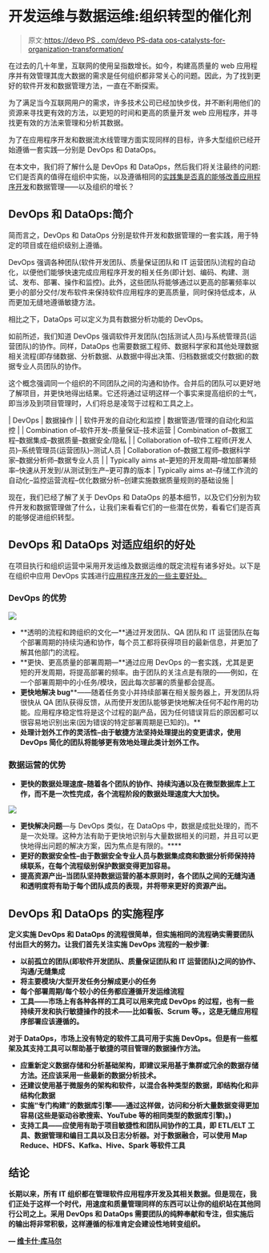 # 开发运维与数据运维:组织转型的催化剂

> 原文:[https://devo PS . com/devo PS-data ops-catalysts-for-organization-transformation/](https://devops.com/devops-dataops-catalysts-for-organizational-transformation/)

在过去的几十年里，互联网的使用呈指数增长。如今，构建高质量的 web 应用程序并有效管理其庞大数据的需求是任何组织都非常关心的问题。因此，为了找到更好的软件开发和数据管理方法，一直在不断探索。

为了满足当今互联网用户的需求，许多技术公司已经加快步伐，并不断利用他们的资源来寻找更有效的方法，以更短的时间和更高的质量开发 web 应用程序，并寻找更有效的方法来管理和分析其数据。

为了在应用程序开发和数据流水线管理方面实现同样的目标，许多大型组织已经开始遵循一套实践—分别是 DevOps 和 DataOps。

在本文中，我们将了解什么是 DevOps 和 DataOps，然后我们将关注最终的问题:它们是否真的值得在组织中实施，以及遵循相同的[实践集是否真的能够改善应用程序开发](https://www.techrepublic.com/blog/10-things/10-things-you-can-do-to-improve-your-application-development/)和数据管理——以及组织的增长？

## DevOps 和 DataOps:简介

简而言之，DevOps 和 DataOps 分别是软件开发和数据管理的一套实践，用于特定的项目或在组织级别上遵循。

DevOps 强调各种团队(软件开发团队、质量保证团队和 IT 运营团队)流程的自动化，以便他们能够快速完成应用程序开发的相关任务(即计划、编码、构建、测试、发布、部署、操作和监控)。此外，这些团队将能够通过以更高的部署频率以更小的部分交付/发布软件来保持软件应用程序的更高质量，同时保持低成本，从而更加无缝地遵循敏捷方法。

相比之下，DataOps 可以定义为具有数据分析功能的 DevOps。

如前所述，我们知道 DevOps 强调软件开发团队(包括测试人员)与系统管理员(运营团队)的协作。同样，DataOps 也需要数据工程师、数据科学家和其他处理数据相关流程(即存储数据、分析数据、从数据中得出决策、归档数据或交付数据)的数据专业人员团队的协作。

这个概念强调同一个组织的不同团队之间的沟通和协作。合并后的团队可以更好地了解项目，并更快地得出结果。它还将通过证明这样一个事实来提高组织的士气，即当涉及到项目管理时，人们将总是凌驾于过程和工具之上。

| DevOps | 数据操作 |
| 软件开发的自动化和监控 | 数据管道/管理的自动化和监控 |
| Combination of–软件开发–质量保证–技术运营 | Combination of–数据工程–数据集成–数据质量–数据安全/隐私 |
| Collaboration of–软件工程师(开发人员)–系统管理员(运营团队)–测试人员 | Collaboration of–数据工程师–数据科学家–数据分析师–数据专业人员 |
| Typically aims at–更短的开发周期–增加部署频率–快速从开发到/从测试到生产–更可靠的版本 | Typically aims at–存储工作流的自动化–监控运营流程–优化数据分析–创建实施数据质量规则的基础设施 |

现在，我们已经了解了关于 DevOps 和 DataOps 的基本细节，以及它们分别为软件开发和数据管理做了什么，让我们来看看它们的一些潜在优势，看看它们是否真的能够促进组织转型。

## DevOps 和 DataOps 对适应组织的好处

在项目执行和组织运营中采用开发运维及数据运维的既定流程有诸多好处。以下是在组织中应用 DevOps 实践进行[应用程序开发的一些主要好处。](https://www.tatvasoft.com.au/services/application-development.php)

### DevOps 的优势

![](../Images/151c6a1a772ec01d23b1b51b609f9178.png)

*   **透明的流程和跨组织的文化—**通过开发团队、QA 团队和 IT 运营团队在每个部署周期的持续沟通和协作，每个员工都将获得项目的最新信息，并更加了解其他部门的流程。
*   **更快、更高质量的部署周期—**通过应用 DevOps 的一套实践，尤其是更短的开发周期，将提高部署的频率。由于团队的关注点是有限的——例如，在一个部署周期中的小任务/模块，因此每次部署的质量都会提高。
*   **更快地解决 bug****——随着任务变小并持续部署在相关服务器上，开发团队将很快从 QA 团队获得反馈，从而使开发团队能够更快地解决任何不起作用的功能。应用程序稳定性将是这个过程的副产品，因为任何错误背后的原因都可以很容易地识别出来(因为错误的特定部署周期是已知的)。**
*   ****处理计划外工作的灵活性**–由于敏捷方法坚持处理提出的变更请求，使用 DevOps 简化的团队将能够更有效地处理此类计划外工作。**

### **数据运营的优势**

*   ****更快的数据处理速度**–随着各个团队的协作、持续沟通以及在微型数据库上工作，而不是一次性完成，各个流程阶段的数据处理速度大大加快。**

**![](../Images/7e68d7c862801465ff17d3cceb2d7f18.png)**

*   ****更快解决问题****—与 DevOps 类似，在 DataOps 中，数据是成批处理的，而不是一次处理。这种方法有助于更快地识别与大量数据相关的问题，并且可以更快地得出问题的解决方案，因为焦点是有限的。****
*   ******更好的数据安全性**–由于数据安全专业人员与数据集成商和数据分析师保持持续联系，在每个流程级别保护数据变得更加容易。****
*   ******提高资源产出**–当团队坚持数据运营的基本原则时，各个团队之间的无缝沟通和透明度将有助于每个团队成员的表现，并将带来更好的资源产出。****

## ****DevOps 和 DataOps 的实施程序****

****定义实施 DevOps 和 DataOps 的流程很简单，但实施相同的流程确实需要团队付出巨大的努力。让我们首先关注实施 DevOps 流程的一般步骤:****

*   ****以前孤立的团队(即软件开发团队、质量保证团队和 IT 运营团队)之间的协作、沟通/无缝集成****
*   ****将主要模块/大型开发任务分解成更小的任务****
*   ****每个部署周期/每个较小的任务都应遵循开发运维流程****
*   ****工具——市场上有各种各样的工具可以用来完成 DevOps 的过程，也有一些持续开发和执行敏捷操作的技术——比如看板、Scrum 等。，这是无缝应用程序部署应该遵循的。****

****对于 DataOps，市场上没有特定的软件工具可用于实施 DevOps。但是有一些框架及其支持工具可以帮助基于敏捷的项目管理的数据操作方法。****

*   ****应重新定义数据存储和分析基础架构，即建议采用基于集群或冗余的数据存储方法。还应该采用一些最新的数据分析技术。****
*   ****还建议使用基于微服务的架构和软件，以混合各种类型的数据，即结构化和非结构化数据****
*   ****实施“专门构建”的数据库引擎——通过这样做，访问和分析大量数据变得更加容易(这些是驱动谷歌搜索、YouTube 等的相同类型的数据库引擎)。)****
*   ****支持工具——应使用有助于项目敏捷性和团队间协作的工具，即 ETL/ELT 工具、数据管理和编目工具以及日志分析器。对于数据融合，可以使用 Map Reduce、HDFS、Kafka、Hive、Spark 等软件工具****

## ****结论****

****长期以来，所有 IT 组织都在管理软件应用程序开发及其相关数据。但是现在，我们正处于这样一个时代，用速度和质量管理同样的东西可以让你的组织站在其他同行公司之上。采用 DevOps 和 DataOps 需要团队的纯粹奉献和专注，但实施后的输出将非常积极，这样遵循的标准肯定会建设性地转变组织。****

****— [维卡什·库马尔](https://devops.com/author/vikash-kumar/)****